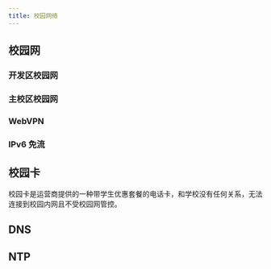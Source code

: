 ```yaml
---
title: 校园网络
---
```


## 校园网

### 开发区校园网

### 主校区校园网

### WebVPN

### IPv6 免流

## 校园卡

校园卡是运营商提供的一种带学生优惠套餐的电话卡，和学校没有任何关系，无法连接到校园内网且不受校园网管控。

## DNS

## NTP
